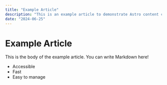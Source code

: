 ```yaml
---
title: "Example Article"
description: "This is an example article to demonstrate Astro content collections."
date: "2024-06-25"
---
```


# Example Article

This is the body of the example article. You can write Markdown here!

- Accessible
- Fast
- Easy to manage 